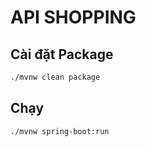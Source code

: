 # API SHOPPING

Cài đặt Package
------

```bash
./mvnw clean package
```
Chạy 
------

```bash
./mvnw spring-boot:run
```